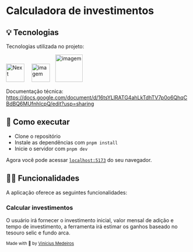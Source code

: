 # Calculadora de investimentos

<p align="center">

## 💡 Tecnologias

Tecnologias utilizada no projeto:

<img height="50" title="Next" alt="Next" src="https://seeklogo.com/images/V/vuejs-logo-17D586B587-seeklogo.com.png"> &nbsp;
&nbsp;
<img src="https://cdn.iconscout.com/icon/free/png-512/typescript-1174965.png" alt="imagem" width="50">&nbsp;
&nbsp;
<img src="https://upload.wikimedia.org/wikipedia/commons/thumb/d/d5/Tailwind_CSS_Logo.svg/1024px-Tailwind_CSS_Logo.svg.png" alt="imagem" width="75">&nbsp;
&nbsp;

Documentação técnica:
https://docs.google.com/document/d/16tsYLlRATG4ahLkTdhTV7p0o6QhqCBdBQ6MUfnhIcpQ/edit?usp=sharing

## 🚀 Como executar

- Clone o repositório
- Instale as dependências com `pnpm install`
- Inicie o servidor com `pnpm dev`

Agora você pode acessar [`localhost:5173`](http://localhost:5173) do seu
navegador.

## 👨‍💻 Funcionalidades

A aplicação oferece as seguintes funcionalidades:

### Calcular investimentos

O usuário irá fornecer o investimento inicial, valor mensal de adição e tempo de investimento, a ferramenta irá estimar os ganhos baseado no tesouro selic e fundo arca.

<sub>Made with 💜 by <a href="https://github.com/ovinidev">Vinícius Medeiros</a></sub>

